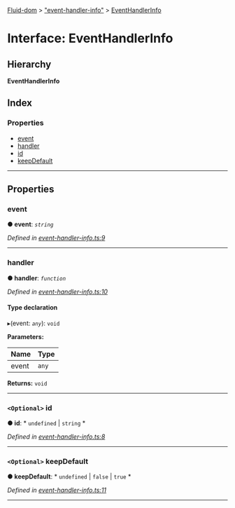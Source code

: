 [Fluid-dom](../README.md) > ["event-handler-info"](../modules/_event_handler_info_.md) > [EventHandlerInfo](../interfaces/_event_handler_info_.eventhandlerinfo.md)

# Interface: EventHandlerInfo

## Hierarchy

**EventHandlerInfo**

## Index

### Properties

* [event](_event_handler_info_.eventhandlerinfo.md#event)
* [handler](_event_handler_info_.eventhandlerinfo.md#handler)
* [id](_event_handler_info_.eventhandlerinfo.md#id)
* [keepDefault](_event_handler_info_.eventhandlerinfo.md#keepdefault)

---

## Properties

<a id="event"></a>

###  event

**● event**: *`string`*

*Defined in [event-handler-info.ts:9](https://github.com/WazzaMo/fluid-dom/blob/cb271c8/src/event-handler-info.ts#L9)*

___
<a id="handler"></a>

###  handler

**● handler**: *`function`*

*Defined in [event-handler-info.ts:10](https://github.com/WazzaMo/fluid-dom/blob/cb271c8/src/event-handler-info.ts#L10)*

#### Type declaration
▸(event: *`any`*): `void`

**Parameters:**

| Name | Type |
| ------ | ------ |
| event | `any` |

**Returns:** `void`

___
<a id="id"></a>

### `<Optional>` id

**● id**: * `undefined` &#124; `string`
*

*Defined in [event-handler-info.ts:8](https://github.com/WazzaMo/fluid-dom/blob/cb271c8/src/event-handler-info.ts#L8)*

___
<a id="keepdefault"></a>

### `<Optional>` keepDefault

**● keepDefault**: * `undefined` &#124; `false` &#124; `true`
*

*Defined in [event-handler-info.ts:11](https://github.com/WazzaMo/fluid-dom/blob/cb271c8/src/event-handler-info.ts#L11)*

___

